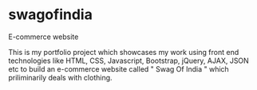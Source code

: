 # swagofindia
E-commerce website 

This is my portfolio project which showcases my work using front end technologies like HTML, CSS, Javascript, Bootstrap, jQuery, AJAX, JSON etc to build an e-commerce website
called " Swag Of India " which priliminarily deals with clothing. 
